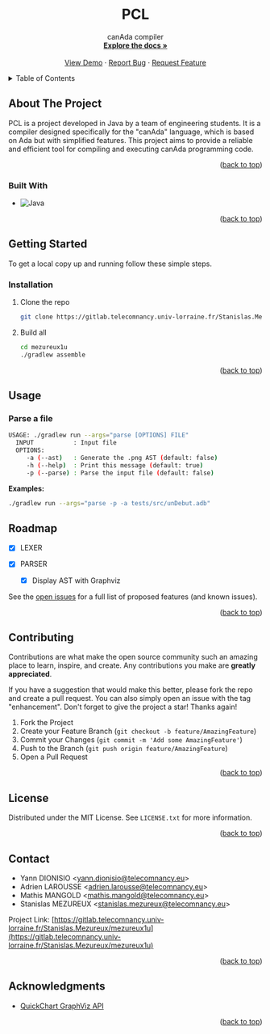 <!-- Improved compatibility of back to top link: See: https://github.com/othneildrew/Best-README-Template/pull/73 -->

<a name="readme-top"></a>

<!--
*** Thanks for checking out the Best-README-Template. If you have a suggestion
*** that would make this better, please fork the repo and create a pull request
*** or simply open an issue with the tag "enhancement".
*** Don't forget to give the project a star!
*** Thanks again! Now go create something AMAZING! :D
-->

<!-- PROJECT SHIELDS -->
<!--
*** I'm using markdown "reference style" links for readability.
*** Reference links are enclosed in brackets [ ] instead of parentheses ( ).
*** See the bottom of this document for the declaration of the reference variables
*** for contributors-url, forks-url, etc. This is an optional, concise syntax you may use.
*** https://www.markdownguide.org/basic-syntax/#reference-style-links
-->

<!-- PROJECT LOGO -->
<br />
<div align="center">

<h1 align="center">PCL</h1>

  <p align="center">
    canAda compiler
    <br />
    <a href="https://gitlab.telecomnancy.univ-lorraine.fr/Stanislas.Mezureux/mezureux1u/-/tree/main/docs"><strong>Explore the docs »</strong></a>
    <br />
    <br />
    <a href="https://gitlab.telecomnancy.univ-lorraine.fr/Stanislas.Mezureux/mezureux1u">View Demo</a>
    ·
    <a href="https://gitlab.telecomnancy.univ-lorraine.fr/Stanislas.Mezureux/mezureux1u/-/issues">Report Bug</a>
    ·
    <a href="https://gitlab.telecomnancy.univ-lorraine.fr/Stanislas.Mezureux/mezureux1u/-/issues">Request Feature</a>
  </p>
</div>

<!-- TABLE OF CONTENTS -->
<details>
  <summary>Table of Contents</summary>
  <ol>
    <li>
      <a href="#about-the-project">About The Project</a>
      <ul>
        <li><a href="#built-with">Built With</a></li>
      </ul>
    </li>
    <li>
      <a href="#getting-started">Getting Started</a>
      <ul>
        <li><a href="#prerequisites">Prerequisites</a></li>
        <li><a href="#installation">Installation</a></li>
      </ul>
    </li>
    <li><a href="#usage">Usage</a></li>
    <li><a href="#roadmap">Roadmap</a></li>
    <li><a href="#contributing">Contributing</a></li>
    <li><a href="#license">License</a></li>
    <li><a href="#contact">Contact</a></li>
    <li><a href="#acknowledgments">Acknowledgments</a></li>
  </ol>
</details>

<!-- ABOUT THE PROJECT -->

## About The Project

PCL is a project developed in Java by a team of engineering students. It is a compiler designed specifically for the "canAda" language, which is based on Ada but with simplified features. This project aims to provide a reliable and efficient tool for compiling and executing canAda programming code.

<p align="right">(<a href="#readme-top">back to top</a>)</p>

### Built With

- ![Java](https://img.shields.io/badge/java-%23ED8B00.svg?style=for-the-badge&logo=openjdk&logoColor=white)

<p align="right">(<a href="#readme-top">back to top</a>)</p>

<!-- GETTING STARTED -->

## Getting Started

To get a local copy up and running follow these simple steps.

### Installation

1. Clone the repo
   ```sh
   git clone https://gitlab.telecomnancy.univ-lorraine.fr/Stanislas.Mezureux/mezureux1u.git
   ```
2. Build all
   ```sh
   cd mezureux1u
   ./gradlew assemble
   ```

<p align="right">(<a href="#readme-top">back to top</a>)</p>

<!-- USAGE EXAMPLES -->

## Usage

### Parse a file

```sh
USAGE: ./gradlew run --args="parse [OPTIONS] FILE"
  INPUT           : Input file
  OPTIONS:
     -a (--ast)   : Generate the .png AST (default: false)
     -h (--help)  : Print this message (default: true)
     -p (--parse) : Parse the input file (default: false)
```

**Examples:**

```sh
./gradlew run --args="parse -p -a tests/src/unDebut.adb"
```

## Roadmap

- [X] LEXER

- [X] PARSER
  - [x] Display AST with Graphviz

See the [open issues](https://gitlab.telecomnancy.univ-lorraine.fr/Stanislas.Mezureux/mezureux1u/-/issues) for a full list of proposed features (and known issues).

<p align="right">(<a href="#readme-top">back to top</a>)</p>

<!-- CONTRIBUTING -->

## Contributing

Contributions are what make the open source community such an amazing place to learn, inspire, and create. Any contributions you make are **greatly appreciated**.

If you have a suggestion that would make this better, please fork the repo and create a pull request. You can also simply open an issue with the tag "enhancement".
Don't forget to give the project a star! Thanks again!

1. Fork the Project
2. Create your Feature Branch (`git checkout -b feature/AmazingFeature`)
3. Commit your Changes (`git commit -m 'Add some AmazingFeature'`)
4. Push to the Branch (`git push origin feature/AmazingFeature`)
5. Open a Pull Request

<p align="right">(<a href="#readme-top">back to top</a>)</p>

<!-- LICENSE -->

## License

Distributed under the MIT License. See `LICENSE.txt` for more information.

<p align="right">(<a href="#readme-top">back to top</a>)</p>

<!-- CONTACT -->

## Contact

- Yann DIONISIO <<yann.dionisio@telecomnancy.eu>>
- Adrien LAROUSSE <<adrien.larousse@telecomnancy.eu>>
- Mathis MANGOLD <<mathis.mangold@telecomnancy.eu>>
- Stanislas MEZUREUX <<stanislas.mezureux@telecomnancy.eu>>

Project Link: [https://gitlab.telecomnancy.univ-lorraine.fr/Stanislas.Mezureux/mezureux1u](https://gitlab.telecomnancy.univ-lorraine.fr/Stanislas.Mezureux/mezureux1u)

<p align="right">(<a href="#readme-top">back to top</a>)</p>

<!-- ACKNOWLEDGMENTS -->

## Acknowledgments

- [QuickChart GraphViz API](https://quickchart.io/documentation/graphviz-api/)

<p align="right">(<a href="#readme-top">back to top</a>)</p>

<!-- MARKDOWN LINKS & IMAGES -->
<!-- https://www.markdownguide.org/basic-syntax/#reference-style-links -->
